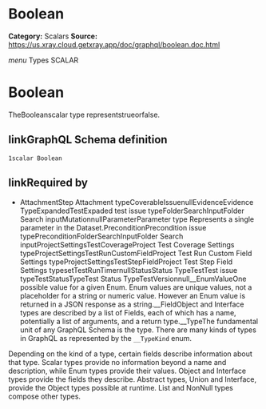 # Boolean

**Category:** Scalars
**Source:** https://us.xray.cloud.getxray.app/doc/graphql/boolean.doc.html

*menu* Types SCALAR
 # Boolean
 TheBooleanscalar type representstrueorfalse.

## linkGraphQL Schema definition
 `1scalar Boolean`
## linkRequired by
 - AttachmentStep Attachment typeCoverableIssuenullEvidenceEvidence TypeExpandedTestExpaded test issue typeFolderSearchInputFolder Search inputMutationnullParameterParameter type
Represents a single parameter in the Dataset.PreconditionPrecondition issue typePreconditionFolderSearchInputFolder Search inputProjectSettingsTestCoverageProject Test Coverage Settings typeProjectSettingsTestRunCustomFieldProject Test Run Custom Field Settings typeProjectSettingsTestStepFieldProject Test Step Field Settings typesetTestRunTimernullStatusStatus TypeTestTest issue typeTestStatusTypeTest Status TypeTestVersionnull__EnumValueOne possible value for a given Enum. Enum values are unique values, not a placeholder for a string or numeric value. However an Enum value is returned in a JSON response as a string.__FieldObject and Interface types are described by a list of Fields, each of which has a name, potentially a list of arguments, and a return type.__TypeThe fundamental unit of any GraphQL Schema is the type. There are many kinds of types in GraphQL as represented by the `__TypeKind` enum.

Depending on the kind of a type, certain fields describe information about that type. Scalar types provide no information beyond a name and description, while Enum types provide their values. Object and Interface types provide the fields they describe. Abstract types, Union and Interface, provide the Object types possible at runtime. List and NonNull types compose other types.